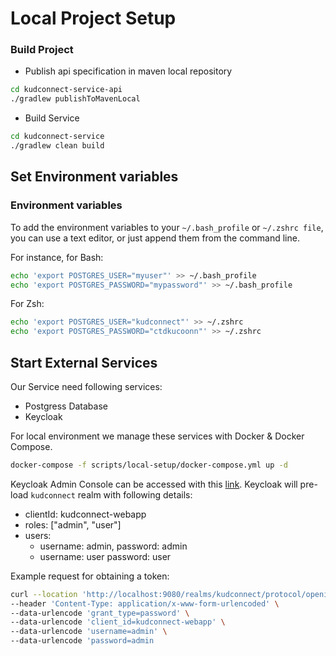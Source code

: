 # Local Project Setup

### Build Project

- Publish api specification in maven local repository
```bash
cd kudconnect-service-api
./gradlew publishToMavenLocal
```

- Build Service
```bash
cd kudconnect-service
./gradlew clean build 
```

## Set Environment variables

### Environment variables
To add the environment variables to your `~/.bash_profile` or `~/.zshrc file`, you can use a text editor, or just append them from the command line.

For instance, for Bash:
```bash
echo 'export POSTGRES_USER="myuser"' >> ~/.bash_profile
echo 'export POSTGRES_PASSWORD="mypassword"' >> ~/.bash_profile
```

For Zsh:
```bash
echo 'export POSTGRES_USER="kudconnect"' >> ~/.zshrc
echo 'export POSTGRES_PASSWORD="ctdkucoonn"' >> ~/.zshrc
```

## Start External Services

Our Service need following services:
- Postgress Database
- Keycloak 

For local environment we manage these services with Docker & Docker Compose.

```bash
docker-compose -f scripts/local-setup/docker-compose.yml up -d
```

Keycloak Admin Console can be accessed with this [link](http://127.0.0.1:9080).
Keycloak will pre-load `kudconnect` realm with following details:
- clientId: kudconnect-webapp
- roles: ["admin", "user"]
- users:
  - username: admin, password: admin
  - username: user password: user

Example request for obtaining a token:

```bash
curl --location 'http://localhost:9080/realms/kudconnect/protocol/openid-connect/token' \
--header 'Content-Type: application/x-www-form-urlencoded' \
--data-urlencode 'grant_type=password' \
--data-urlencode 'client_id=kudconnect-webapp' \
--data-urlencode 'username=admin' \
--data-urlencode 'password=admin
```



